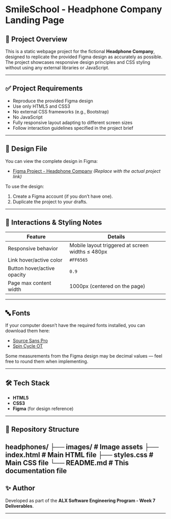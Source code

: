 # SmileSchool - Headphone Company Landing Page

## 📄 Project Overview

This is a static webpage project for the fictional **Headphone Company**, designed to replicate the provided Figma design as accurately as possible. The project showcases responsive design principles and CSS styling without using any external libraries or JavaScript.

---

## ✅ Project Requirements

- Reproduce the provided Figma design
- Use only HTML5 and CSS3
- No external CSS frameworks (e.g., Bootstrap)
- No JavaScript
- Fully responsive layout adapting to different screen sizes
- Follow interaction guidelines specified in the project brief

---

## 🎨 Design File

You can view the complete design in Figma:

- [Figma Project - Headphone Company](https://www.figma.com/) *(Replace with the actual project link)*

To use the design:
1. Create a Figma account (if you don’t have one).
2. Duplicate the project to your drafts.

---

## 🔧 Interactions & Styling Notes

| Feature                             | Details                                            |
|--------------------------------------|----------------------------------------------------|
| Responsive behavior                  | Mobile layout triggered at screen widths ≤ 480px   |
| Link hover/active color              | `#FF6565`                                          |
| Button hover/active opacity          | `0.9`                                              |
| Page max content width               | 1000px (centered on the page)                      |

---

## 🔤 Fonts

If your computer doesn’t have the required fonts installed, you can download them here:
- [Source Sans Pro](https://fonts.google.com/specimen/Source+Sans+Pro)
- [Spin Cycle OT](https://www.dafont.com/spin-cycle.font)

Some measurements from the Figma design may be decimal values — feel free to round them when implementing.

---

## 🛠️ Tech Stack

- **HTML5**
- **CSS3**
- **Figma** (for design reference)

---

## 📁 Repository Structure
headphones/
├── images/ # Image assets
├── index.html # Main HTML file
├── styles.css # Main CSS file
└── README.md # This documentation file
---

## ✨ Author

Developed as part of the **ALX Software Engineering Program - Week 7 Deliverables**.

---

